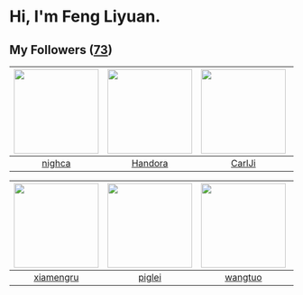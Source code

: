 # Hi, I'm Feng Liyuan.

## My Followers ([73](https://github.com/SunRunAway?tab=followers))

| <img src="https://avatars3.githubusercontent.com/u/1492263?v=4" width="150" height="150" /> | <img src="https://avatars0.githubusercontent.com/u/25010034?v=4" width="150" height="150" /> | <img src="https://avatars0.githubusercontent.com/u/10810759?v=4" width="150" height="150" /> | <img src="https://avatars1.githubusercontent.com/u/31336171?v=4" width="150" height="150" /> |
| :-----------------------------------------------------------------------------------------: | :------------------------------------------------------------------------------------------: | :------------------------------------------------------------------------------------------: | :------------------------------------------------------------------------------------------: |
|                             [nighca](https://github.com/nighca)                             |                             [Handora](https://github.com/Handora)                            |                              [CarlJi](https://github.com/CarlJi)                             |                       [ruanjiancaipu](https://github.com/ruanjiancaipu)                      |

| <img src="https://avatars0.githubusercontent.com/u/28560740?v=4" width="150" height="150" /> | <img src="https://avatars1.githubusercontent.com/u/731266?v=4" width="150" height="150" /> | <img src="https://avatars1.githubusercontent.com/u/1171686?v=4" width="150" height="150" /> | <img src="https://avatars3.githubusercontent.com/u/55898975?v=4" width="150" height="150" /> |
| :------------------------------------------------------------------------------------------: | :----------------------------------------------------------------------------------------: | :-----------------------------------------------------------------------------------------: | :------------------------------------------------------------------------------------------: |
|                           [xiamengru](https://github.com/xiamengru)                          |                             [piglei](https://github.com/piglei)                            |                            [wangtuo](https://github.com/wangtuo)                            |                              [mitghi](https://github.com/mitghi)                             |